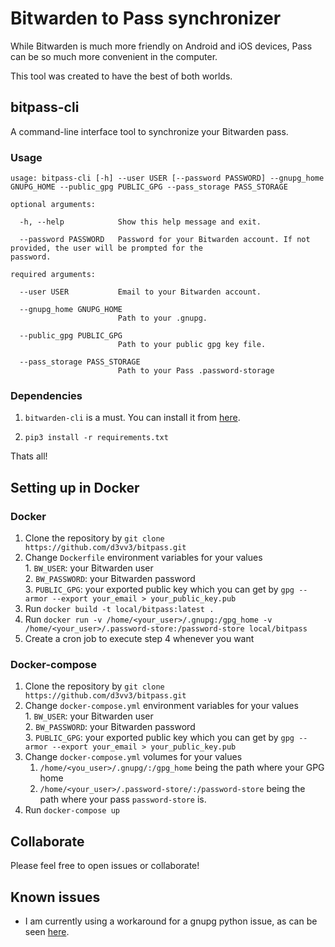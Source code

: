 # Bitwarden to Pass synchronizer

While Bitwarden is much more friendly on Android and iOS devices, Pass can be so much more convenient in the computer.

This tool was created to have the best of both worlds.

## bitpass-cli

A command-line interface tool to synchronize your Bitwarden pass.

### Usage

```
usage: bitpass-cli [-h] --user USER [--password PASSWORD] --gnupg_home GNUPG_HOME --public_gpg PUBLIC_GPG --pass_storage PASS_STORAGE

optional arguments:

  -h, --help            Show this help message and exit.

  --password PASSWORD   Password for your Bitwarden account. If not 						    provided, the user will be prompted for the 						    password.

required arguments:

  --user USER           Email to your Bitwarden account.
  
  --gnupg_home GNUPG_HOME
                        Path to your .gnupg.

  --public_gpg PUBLIC_GPG
                        Path to your public gpg key file.

  --pass_storage PASS_STORAGE
                        Path to your Pass .password-storage
```



### Dependencies

1. `bitwarden-cli` is a must. You can install it from [here](https://github.com/bitwarden/cli).

2. `pip3 install -r requirements.txt`

Thats all!


## Setting up in Docker

### Docker

1. Clone the repository by `git clone https://github.com/d3vv3/bitpass.git`
2. Change `Dockerfile` environment variables for your values  
		1. `BW_USER`: your Bitwarden user  
	2. `BW_PASSWORD`: your Bitwarden password  
	3. `PUBLIC_GPG`: your exported public key which you can get by `gpg --armor --export your_email > your_public_key.pub`
3. Run `docker build -t local/bitpass:latest .`
4. Run `docker run -v /home/<your_user>/.gnupg:/gpg_home -v /home/<your_user>/.password-store:/password-store local/bitpass`
5. Create a cron job to execute step 4 whenever you want

### Docker-compose

1. Clone the repository by `git clone https://github.com/d3vv3/bitpass.git`
2. Change `docker-compose.yml` environment variables for your values  
		1.  `BW_USER`: your Bitwarden user  
	2. `BW_PASSWORD`: your Bitwarden password  
	3. `PUBLIC_GPG`: your exported public key which you can get by `gpg --armor --export your_email > your_public_key.pub`
3. Change `docker-compose.yml` volumes for your values  
    1. `/home/<you_user>/.gnupg/:/gpg_home` being the path where your GPG home  
    2. `/home/<your_user>/.password-store/:/password-store` being the path where your pass `password-store` is.
4. Run `docker-compose up`


## Collaborate

Please feel free to open issues or collaborate!


## Known issues

* I am currently using a workaround for a gnupg python issue, as can be seen [here](https://github.com/isislovecruft/python-gnupg/issues/207).
